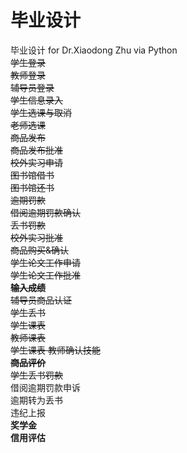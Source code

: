 # 毕业设计
毕业设计 for Dr.Xiaodong Zhu via Python  
~~学生登录  
教师登录  
辅导员登录  
学生信息录入  
学生选课与取消  
老师选课  
商品发布  
商品发布批准  
校外实习申请  
图书馆借书  
图书馆还书  
逾期罚款  
借阅逾期罚款确认  
丢书罚款  
校外实习批准  
商品购买&确认  
学生论文工作申请  
学生论文工作批准  
**输入成绩**  
辅导员商品认证  
学生丢书  
学生课表  
教师课表  
学生课表 
教师确认技能  
**商品评价**  
学生丢书罚款~~  
借阅逾期罚款申诉  
逾期转为丢书  
违纪上报   
**奖学金**  
**信用评估**  



